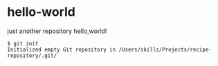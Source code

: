 # hello-world
just another repository
hello,world!
```
$ git init
Initialized empty Git repository in /Users/skills/Projects/recipe-repository/.git/
```
